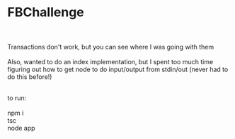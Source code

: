 # FBChallenge
<br><br>
Transactions don't work, but you can see where I was going with them
<br><br>
Also, wanted to do an index implementation, but I spent too much time figuring out how to get node to do input/output from stdin/out (never had to do this before!)
<br><br>

to run:
<br><br>
npm i<br>
tsc<br>
node app<br>

